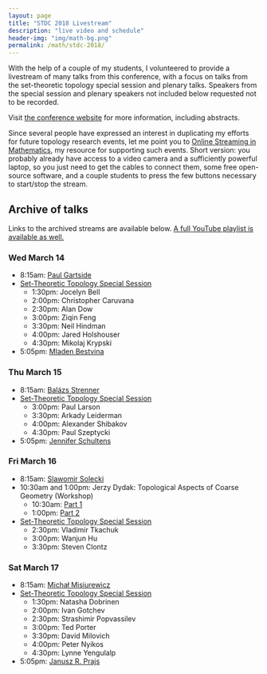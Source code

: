 ```yaml
---
layout: page
title: "STDC 2018 Livestream"
description: "live video and schedule"
header-img: "img/math-bg.png"
permalink: /math/stdc-2018/
---
```


With the help of a couple of my students, I volunteered to provide a livestream of many talks from
this conference, with a focus on talks from the set-theoretic topology
special session and plenary talks. Speakers from the special session and plenary speakers
not included below requested not to be recorded.

Visit [the conference website](http://www.auburn.edu/~kuperkm/STDC2018/) for more information, including abstracts.

Since several people have expressed an interest in duplicating my efforts for future
topology research events, let me point you to [Online Streaming in Mathematics](/math/osm/),
my resource for supporting such events. Short version: you probably already have access to
a video camera and a sufficiently powerful laptop, so you just need to get the cables to connect
them, some free open-source software, and a couple students to press the few buttons necessary
to start/stop the stream.

## Archive of talks

Links to the archived streams are available below.
[A full YouTube playlist is available as well.](https://www.youtube.com/playlist?list=PLa0unNfNyN7uaOa8EccgsvN1Q9bjJv3K9)

### Wed March 14

- 8:15am: [Paul Gartside](https://youtu.be/-vG5j16Doco)
- [Set-Theoretic Topology Special Session](https://youtu.be/x2WW5Ivyvh8)
	- 1:30pm: Jocelyn Bell
	- 2:00pm: Christopher Caruvana
	- 2:30pm: Alan Dow
	- 3:00pm: Ziqin Feng
	- 3:30pm: Neil Hindman
	- 4:00pm: Jared Holshouser
	- 4:30pm: Mikolaj Krypski
- 5:05pm: [Mladen Bestvina](https://youtu.be/W1rvq1kQOos)

### Thu March 15

- 8:15am: [Balázs Strenner](https://youtu.be/hJChnpHOsmM)
- [Set-Theoretic Topology Special Session](https://youtu.be/6riBB2nXYIs)
	- 3:00pm: Paul Larson
	- 3:30pm: Arkady Leiderman
	- 4:00pm: Alexander Shibakov
	- 4:30pm: Paul Szeptycki
- 5:05pm: [Jennifer Schultens](https://youtu.be/oG1YCezl1Ek)

### Fri March 16

- 8:15am: [Slawomir Solecki](https://youtu.be/pi9nN4OjbzQ)
- 10:30am and 1:00pm: Jerzy Dydak: Topological Aspects of Coarse Geometry (Workshop)
	- 10:30am: [Part 1](https://youtu.be/cgqXHbc81Rg)
	- 1:00pm: [Part 2](https://youtu.be/m6MZ40fbhyI)
- [Set-Theoretic Topology Special Session](https://youtu.be/iuNZWllVDKg)
	- 2:30pm: Vladimir Tkachuk
	- 3:00pm: Wanjun Hu
	- 3:30pm: Steven Clontz

### Sat March 17

- 8:15am: [Michał Misiurewicz](https://youtu.be/a1NqnDM-Q4g)
- [Set-Theoretic Topology Special Session](https://youtu.be/TZvMdZN_Yvg)
	- 1:30pm: Natasha Dobrinen
	- 2:00pm: Ivan Gotchev
	- 2:30pm: Strashimir Popvassilev
	- 3:00pm: Ted Porter
	- 3:30pm: David Milovich
	- 4:00pm: Peter Nyikos
	- 4:30pm: Lynne Yengulalp 
- 5:05pm: [Janusz R. Prajs](https://youtu.be/8SDjN8QGaNU)
